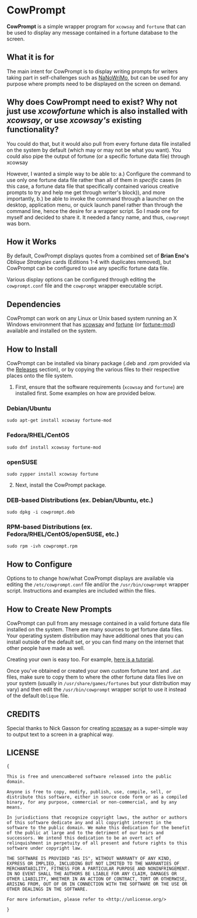 # CowPrompt
**CowPrompt** is a simple wrapper program for `xcowsay` and `fortune` that can be used to display any message contained in a fortune database to the screen.

## What it is for
The main intent for CowPrompt is to display writing prompts for writers taking part in self-challenges such as [NaNoWriMo](https://nanowrimo.org), but can be used for any purpose where prompts need to be displayed on the screen on demand.

## Why does CowPrompt need to exist? Why not just use *xcowfortune* which is also installed with *xcowsay*, or use *xcowsay's* existing functionality?
You could do that, but it would also pull from every fortune data file installed on the system by default (which may or may not be what you want). You could also pipe the output of fortune (or a specific fortune data file) through xcowsay

However, I wanted a simple way to be able to: a.) Configure the command to use only one fortune data file rather than all of them in *specific* cases (in this case, a fortune data file that specifically contained various creative prompts to try and help me get through writer's block)), and more importantly, b.) be able to invoke the command through a launcher on the desktop, application menu, or quick launch panel rather than through the command line, hence the desire for a wrapper script. So I made one for myself and decided to share it. It needed a fancy name, and thus, `cowprompt` was born.

## How it Works
By default, CowPrompt displays quotes from a combined set of **Brian Eno's** *Oblique Strategies* cards (Editions 1-4 with duplicates removed), but CowPrompt can be configured to use any specific fortune data file.

Various display options can be configured through editing the `cowprompt.conf` file and the `cowprompt` wrapper executable script.

## Dependencies
CowPrompt can work on any Linux or Unix based system running an X Windows environment that has [xcowsay](https://github.com/nickg/xcowsay) and [fortune](https://en.wikipedia.org/wiki/Fortune_(Unix)) (or [fortune-mod](https://github.com/shlomif/fortune-mod)) available and installed on the system.

## How to Install
CowPrompt can be installed via binary package (.deb and .rpm provided via the [Releases](https://github.com/rtiangha/CowPrompt/Releases) section), or by copying the various files to their respective places onto the file system.

1. First, ensure that the software requirements (`xcowsay` and `fortune`) are installed first. Some examples on how are provided below.

### Debian/Ubuntu
`sudo apt-get install xcowsay fortune-mod`

### Fedora/RHEL/CentOS
`sudo dnf install xcowsay fortune-mod`

### openSUSE
`sudo zypper install xcowsay fortune`

2. Next, install the CowPrompt package.

### DEB-based Distributions (ex. Debian/Ubuntu, etc.)
`sudo dpkg -i cowprompt.deb`

### RPM-based Distributions (ex. Fedora/RHEL/CentOS/openSUSE, etc.)
`sudo rpm -ivh cowprompt.rpm`

## How to Configure
Options to to change how/what CowPrompt displays are available via editing the `/etc/cowprompt.conf` file and/or the `/usr/bin/cowprompt` wrapper script. Instructions and examples are included within the files.

## How to Create New Prompts
CowPrompt can pull from any message contained in a valid fortune data file installed on the system. There are many sources to get fortune data files. Your operating system distribution may have additional ones that you can install outside of the default set, or you can find many on the internet that other people have made as well.

Creating your own is easy too. For example, [here is a tutorial](http://bradthemad.org/tech/notes/fortune_makefile.php).

Once you've obtained or created your own custom fortune text and `.dat` files, make sure to copy them to where the other fortune data files live on your system (usually in `/usr/share/games/fortunes` but your distribution may vary) and then edit the `/usr/bin/cowprompt` wrapper script to use it instead of the default `Oblique` file.

## CREDITS
Special thanks to Nick Gasson for creating [xcowsay](http://www.doof.me.uk/xcowsay) as a super-simple way to output text to a screen in a graphical way.

## LICENSE

```
{

This is free and unencumbered software released into the public domain.

Anyone is free to copy, modify, publish, use, compile, sell, or
distribute this software, either in source code form or as a compiled
binary, for any purpose, commercial or non-commercial, and by any
means.

In jurisdictions that recognize copyright laws, the author or authors
of this software dedicate any and all copyright interest in the
software to the public domain. We make this dedication for the benefit
of the public at large and to the detriment of our heirs and
successors. We intend this dedication to be an overt act of
relinquishment in perpetuity of all present and future rights to this
software under copyright law.

THE SOFTWARE IS PROVIDED "AS IS", WITHOUT WARRANTY OF ANY KIND,
EXPRESS OR IMPLIED, INCLUDING BUT NOT LIMITED TO THE WARRANTIES OF
MERCHANTABILITY, FITNESS FOR A PARTICULAR PURPOSE AND NONINFRINGEMENT.
IN NO EVENT SHALL THE AUTHORS BE LIABLE FOR ANY CLAIM, DAMAGES OR
OTHER LIABILITY, WHETHER IN AN ACTION OF CONTRACT, TORT OR OTHERWISE,
ARISING FROM, OUT OF OR IN CONNECTION WITH THE SOFTWARE OR THE USE OR
OTHER DEALINGS IN THE SOFTWARE.

For more information, please refer to <http://unlicense.org/> 

}
```

